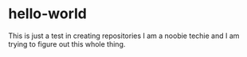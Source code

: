 # hello-world
This is just a test in creating repositories
I am a noobie techie and I am trying to figure out this whole thing.
